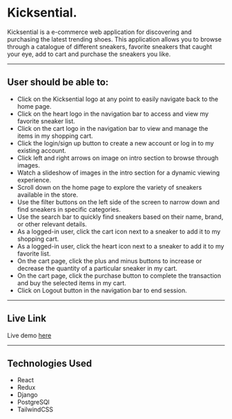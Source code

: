 # Kicksential.

Kicksential is a e-commerce web application for discovering and purchasing the latest trending shoes. This application allows you to browse through a catalogue of different sneakers, favorite sneakers that caught your eye, add to cart and purchase the sneakers you like.

---
## User should be able to:

- Click on the Kicksential logo at any point to easily navigate back to the home page.
- Click on the heart logo in the navigation bar to access and view my favorite sneaker list. 
- Click on the cart logo in the navigation bar to view and manage the items in my shopping cart. 
- Click the login/sign up button to create a new account or log in to my existing account. 
- Click left and right arrows on image on intro section to browse through images. 
- Watch a slideshow of images in the intro section for a dynamic viewing experience. 
- Scroll down on the home page to explore the variety of sneakers available in the store. 
- Use the filter buttons on the left side of the screen to narrow down and find sneakers in specific categories. 
- Use the search bar to quickly find sneakers based on their name, brand, or other relevant details. 
- As a logged-in user, click the cart icon next to a sneaker to add it to my shopping cart.
- As a logged-in user, click the heart icon next to a sneaker to add it to my favorite list. 
- On the cart page, click the plus and minus buttons to increase or decrease the quantity of a particular sneaker in my cart.
- On the cart page, click the purchase button to complete the transaction and buy the selected items in my cart.
- Click on Logout button in the navigation bar to end session.

---

## Live Link

Live demo [here](https://kicksential.vercel.app/)

---

## Technologies Used
- React
- Redux
- Django
- PostgreSQl
- TailwindCSS
